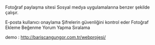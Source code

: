 Fotoğraf paylaşma sitesi
Sosyal medya uygulamalarına benzer şekilde çalışır.

E-posta kullanıcı onaylama
Şifrelerin güvenliğini kontrol eder
Fotoğraf Ekleme
Beğenme
Yorum Yapma
Sıralama

demo : http://bariscangungor.com.tr/webprojesi/
